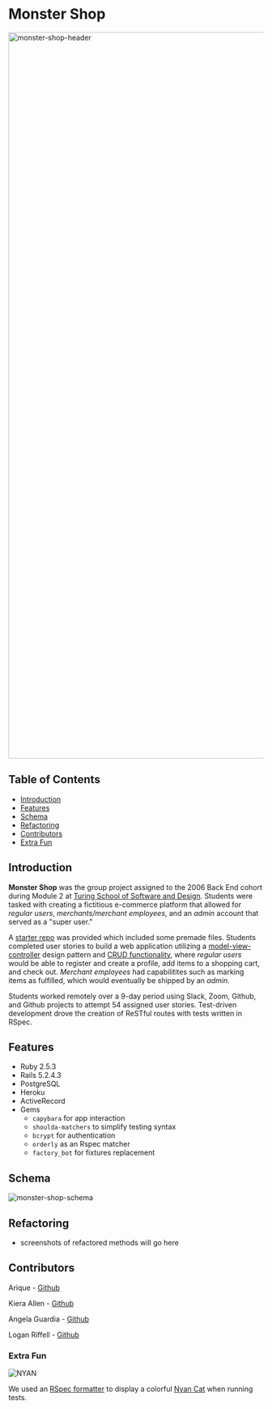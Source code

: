 # Monster Shop

<img width="1435" alt="monster-shop-header" src="https://user-images.githubusercontent.com/46658858/93547063-73c8d500-f921-11ea-8eec-605926c6c137.png">

## Table of Contents

- [Introduction](#introduction)
- [Features](#features)
- [Schema](#schema)
- [Refactoring](#refactoring)
- [Contributors](#contributors)
- [Extra Fun](#extra-fun)

## Introduction

__Monster Shop__ was the group project assigned to the 2006 Back End cohort during Module 2 at [Turing School of Software and Design](https://turing.io/). Students were tasked with creating a fictitious e-commerce platform that allowed for _regular users_, _merchants/merchant employees_, and an _admin_ account that served as a "super user."

A [starter repo](https://github.com/turingschool-examples/monster_shop_2005) was provided which included some premade files. Students completed user stories to build a web application utilizing a [model-view-controller](https://backend.turing.io/module2/lessons/intro_to_mvc) design pattern and [CRUD functionality](https://backend.turing.io/module2/lessons/restful_routes_and_crud), where _regular users_ would be able to register and create a profile, add items to a shopping cart, and check out. _Merchant employees_ had capabilitites such as marking items as fulfilled, which would eventually be shipped by an _admin_.

Students worked remotely over a 9-day period using Slack, Zoom, Github, and Github projects to attempt 54 assigned user stories. Test-driven development drove the creation of ReSTful routes with tests written in RSpec.

## Features
- Ruby 2.5.3
- Rails 5.2.4.3
- PostgreSQL
- Heroku
- ActiveRecord
- Gems
    - `capybara` for app interaction
    - `shoulda-matchers` to simplify testing syntax
    - `bcrypt` for authentication
    - `orderly` as an Rspec matcher
    - `factory_bot` for fixtures replacement

## Schema

![monster-shop-schema](https://user-images.githubusercontent.com/46658858/93551307-ca86dc80-f92a-11ea-8132-5011033664b2.png)

## Refactoring

- screenshots of refactored methods will go here

## Contributors

Arique - [Github](https://github.com/Arique1104)

Kiera Allen - [Github](https://github.com/KieraAllen)

Angela Guardia - [Github](https://github.com/AngelaGuardia)

Logan Riffell - [Github](https://github.com/lkriffell)

### Extra Fun

![NYAN](nyan_example.gif)

We used an [RSpec formatter](https://github.com/mattsears/nyan-cat-formatter) to display a colorful [Nyan Cat](https://en.wikipedia.org/wiki/Nyan_Cat) when running tests.
